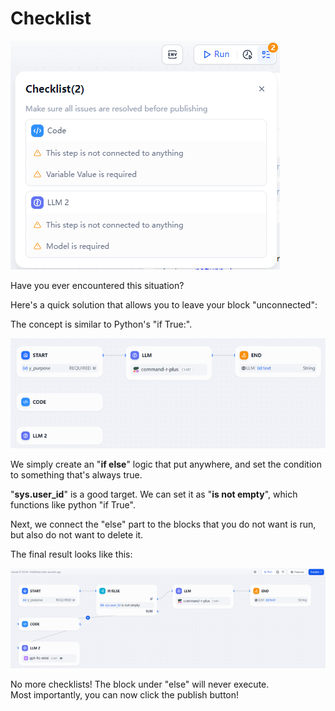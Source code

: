 # Checklist

![Checklist - all issues must solved before pulishing](/images/11.png)

Have you ever encountered this situation?

Here's a quick solution that allows you to leave your block "unconnected":

The concept is similar to Python's "if True:".

![2 no connected block](/images/12.png)

We simply create an "**if else**" logic that put anywhere, and set the condition to something that's always true.

"**sys.user_id**" is a good target. We can set it as "**is not empty**", which functions like python "if True".

Next, we connect the "else" part to the blocks that you do not want is run, but also do not want to delete it.

The final result looks like this:

![fixed](/images/13.png)

No more checklists\! The block under "else" will never execute.  
Most importantly, you can now click the publish button\!
